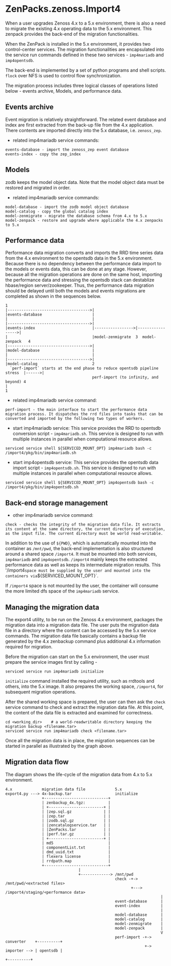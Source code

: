ZenPacks.zenoss.Import4
=======================
When a user upgrades Zenoss 4.x to a 5.x environment, there is also a need to migrate the existing 4.x operating data to the 5.x environment.  This zenpack provides the back-end of the migration functionalities. 

When the ZenPack is installed in the 5.x environment, it provides two control-center services. The migration functionalities are encapsulated into the service run commands defined in these two services - `imp4mariadb` and `imp4opentsdb`.

The back-end is implemented by a set of python programs and shell scripts. `flock` over NFS is used to control flow synchronization.

The migration process includes three logical classes of operations listed below - events archive, Models, and performance data. 

Events archive
--------------
Event migration is relatively straightforward. The related event database and index are first extracted from the back-up file from the 4.x application. There contents are imported directly into the 5.x database, i.e.  `zenoss_zep`.

* related imp4mariadb service commands:
```
events-database - import the zenoss_zep event database
events-index - copy the zep_index
```

Models
------
zodb keeps the model object data. Note that the model object data must be restored and migrated in order. 
* related imp4mariadb service commands:
```
model-database - import the zodb model object database
model-catalog - copy the global catalog index
model-zenmigrate - migrate the database schema from 4.x to 5.x
model-zenpack - restore and upgrade where applicable the 4.x zenpacks to 5.x
```

Performance data
----------------
Performance data migration converts and imports the RRD time series data from the 4.x environment to the opentsdb data in the 5.x environment. Because there is no dependency between the performance data import to the models or events data, this can be done at any stage. However, because all the migration operations are done on the same host, importing the performance data and stressing the opentsdb stack can destablize hbase/region server/zookeeper. Thus, the performance data migration should be delayed until both the models and events migrations are completed as shown in the sequences below.


```
1
|------------------------------------>|
|events-database                      |
|                                     |
|------------------------------------>|
|events-index                         |----------------->|----------------->|
|                                     |model-zenmigrate  3  model-zenpack   4
|------------------------------------>|
|model-database                       |
|                                     |
|------------------------------------>|
|model-catalog                        2
  `perf-import` starts at the end phase to reduce opentsdb pipeline stress  |------>|
                                      perf-import (to infinity, and beyond) 4 
|
1
```

* related imp4mariadb service command:
```
perf-import - the main interface to start the performance data migration process. It dispatches the rrd files into tasks that can be converted and imported by the following two types of workers.
```

 * start imp4mariadb service:
This service provides the RRD to opentsdb conversion script - `imp4mariadb.sh`. This service is designed to run with multiple instances in parallel when computational resource allows.
```
serviced service shell ${SERVICED_MOUNT_OPT} imp4mariadb bash -c /import4/pkg/bin/imp4mariadb.sh
```

 * start imp4opentsdb service:
This service provides the opentsdb data import script - `imp4opentsdb.sh`. This service is designed to run with multiple instances in parallel when computational resource allows.
```
serviced service shell ${SERVICED_MOUNT_OPT} imp4opentsdb bash -c /import4/pkg/bin/imp4opentsdb.sh
```

Back-end storage management
------------------
* other imp4mariadb service command:
```
check - checks the integrity of the migration data file. It extracts its content at the same directory, the current directory of execution, as the input file. The current directory must be world read-writable.
```
In addition to the use of `${PWD}`, which is automatically mounted into the container as `/mnt/pwd`, the back-end implementation is also structured around a shared space `/import4`. It must be mounted into both services, `imp4mariadb` and `imp4opentsdb`. `/import4` mainly keeps the extracted performance data as well as keeps its intermediate migration results. This '/import4` space must be supplied by the user and mounted into the containers via `${SERVICED_MOUNT_OPT}`.

If `/import4` space is not mounted by the user, the container will consume the more limited dfs space of the `imp4mariadb` service.

Managing the migration data
---------------------------
The export4 utility, to be run on the Zenoss 4.x environment, packages the migration data into a migration data file. The user puts the migration data file in a directory where the content can be accessed by the 5.x service commands. The migration data file basically contains a backup file generated by the 4.x zenbackup command plus additional 4.x information required for migration.

Before the migration can start on the 5.x environment, the user must prepare the service images first by calling -
```
serviced service run imp4mariadb initialize
```

`initialize` command installed the required utility, such as rrdtools and others, into the 5.x image. It also prepares the working space, `/import4`, for subsequent migration operations.

After the shared working space is prepared, the user can then ask the `check` service command to check and extract the migration data file. At this point, the content of the data file is extracted and examined for correctness.

```
cd <working_dir>    # a world-readwritable directory keeping the migration backup <filename.tar>
serviced service run imp4mariadb check <filename.tar>
```
Once all the migration data is in place, the migration sequences can be started in parallel as illustrated by the graph above.

Migration data flow
-------------------

The diagram shows the life-cycle of the migration data from 4.x to 5.x environment.
```
4.x             migration data file             5.x
export4.py ---> 4x-backup.tar                   initialize
                +----------------------------+
                | zenbackup_4x.tgz:          |
                | +------------------------+ |
                | |zep.sql.gz              | |
                | |zep.tar                 | |
                | |zodb.sql.gz             | |
                | |zencatalogservice.tar   | |
                | |ZenPacks.tar            | |
                | |perf.tar.gz             | |
                | +------------------------+ |
                | md5                        |
                | componentList.txt          |
                | dmd_uuid.txt               |
                | flexera license            |
                | rrdpath.map                |
                +----------------------------+  
                                |
                                +-------------> /mnt/pwd 
                                                check -+-> /mnt/pwd/<extracted files>
                                                       +---> /import4/staging/<performance data>
                                                                    |
                                                event-database      |
                                                event-index         |
                                                                    |
                                                model-database      |
                                                model-catalog       |
                                                model-zenmigrate    |
                                                model-zenpack       |
                                                                    V
                                                perf-import -+-> converter    +----------+
                                                             +-> importer --> | opentsdb |
                                                                              +----------+
```
